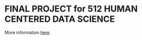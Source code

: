 # FINAL PROJECT for 512 HUMAN CENTERED DATA SCIENCE

More information [here](https://github.com/andreiabds/data-512/blob/main/512-final/Preliminary%20Proposal.ipynb).
